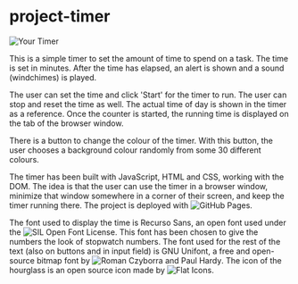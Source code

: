 # project-timer

![Your Timer](https://github.com/Jethet/project-timer/blob/master/timerScreenshot.png)

This is a simple timer to set the amount of time to spend on a task. The time is set in minutes. After the time has elapsed, an alert is shown and a sound (windchimes) is played.

The user can set the time and click 'Start' for the timer to run. The user can stop and reset the time as well. The actual time of day is shown in the timer as a reference. Once the counter is started, the running time is displayed on the tab of the browser window.

There is a button to change the colour of the timer. With this button, the user chooses a background colour randomly from some 30 different colours.

The timer has been built with JavaScript, HTML and CSS, working with the DOM. The idea is that the user can use the timer in a browser window, minimize that window somewhere in a corner of their screen, and keep the timer running there. The project is deployed with ![GitHub Pages](https://jethet.github.io/project-timer).

The font used to display the time is Recurso Sans, an open font used under the ![SIL Open Font License](https://fontlibrary.org/en/font/recurso-sans). This font has been chosen to give the numbers the look of stopwatch numbers. The font used for the rest of the text (also on buttons and in input field) is GNU Unifont, a free and open-source bitmap font by ![Roman Czyborra and Paul Hardy](https://fontlibrary.org/en/font/gnu-unifont). The icon of the hourglass is an open source icon made by ![Flat Icons](https://www.flaticon.com/authors/flat-icons).

